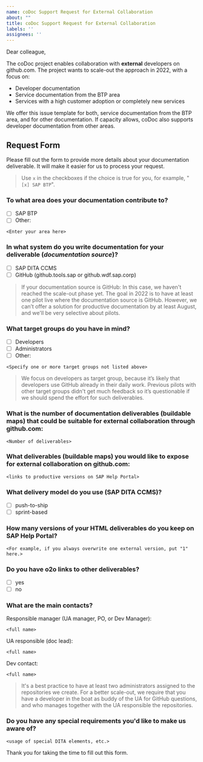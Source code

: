 ```yaml
---
name: coDoc Support Request for External Collaboration
about: ""
title: coDoc Support Request for External Collaboration
labels: ''
assignees: ''
---
```

Dear colleague,

The coDoc project enables collaboration with **external** developers on github.com. The project wants to scale-out the approach in 2022, with a focus on:

* Developer documentation
* Service documentation from the BTP area
* Services with a high customer adoption or completely new services

We offer this issue template for both, service documentation from the BTP area, and for other documentation. If capacity allows, coDoc also supports developer documentation from other areas.      

## Request Form

Please fill out the form to provide more details about your documentation deliverable. It will make it easier for us to process your request. 

> Use `x` in the checkboxes if the choice is true for you, for example, "`[x] SAP BTP`".

### To what area does your documentation contribute to?

* [ ] SAP BTP
* [ ] Other:
```
<Enter your area here>
```
### In what system do you write documentation for your deliverable (_documentation source_)?

* [ ] SAP DITA CCMS
* [ ] GitHub (github.tools.sap or github.wdf.sap.corp)

> If your documentation source is GitHub: In this case, we haven't reached the scale-out phase yet. The goal in 2022 is to have at least one pilot live where the documentation source is GitHub. However, we can’t offer a solution for productive documentation by at least August, and we'll be very selective about pilots.

### What target groups do you have in mind?

* [ ] Developers
* [ ] Administrators
* [ ] Other:

```
<Specify one or more target groups not listed above>
```

> We focus on developers as target group, because it’s likely that developers use GitHub already in their daily work. Previous pilots with other target groups didn't get much feedback so it’s questionable if we should spend the effort for such deliverables.

### What is the number of documentation deliverables (buildable maps) that could be suitable for external collaboration through github.com:

```
<Number of deliverables>
```

### What deliverables (buildable maps) you would like to expose for external collaboration on github.com:

```
<links to productive versions on SAP Help Portal>
```

### What delivery model do you use (SAP DITA CCMS)?

* [ ] push-to-ship
* [ ] sprint-based

### How many versions of your HTML deliverables do you keep on SAP Help Portal?

```
<For example, if you always overwrite one external version, put "1" here.>
```

### Do you have o2o links to other deliverables?

* [ ] yes
* [ ] no

### What are the main contacts?

Responsible manager (UA manager, PO, or Dev Manager):
```
<full name>
```
UA responsible (doc lead):
```
<full name>
```

Dev contact:
```
<full name>
```
> It's a best practice to have at least two administrators assigned to the repositories we create. For a better scale-out, we require that you have a developer in the boat as buddy of the UA for GitHub questions, and who manages together with the UA responsible the repositories. 

### Do you have any special requirements you'd like to make us aware of?

```
<usage of special DITA elements, etc.>
```

Thank you for taking the time to fill out this form. 
